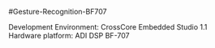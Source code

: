 #Gesture-Recognition-BF707

Development Environment: CrossCore Embedded Studio 1.1 <br>
Hardware platform: ADI DSP BF-707<br>

